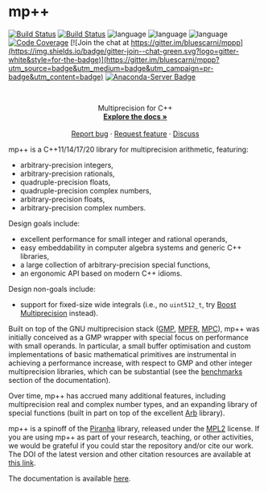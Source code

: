 # mp++
[![Build Status](https://img.shields.io/circleci/project/github/bluescarni/mppp/master.svg?style=for-the-badge)](https://circleci.com/gh/bluescarni/mppp)
[![Build Status](https://img.shields.io/github/actions/workflow/status/bluescarni/mppp/gh_actions_ci.yml?branch=master&style=for-the-badge)](https://github.com/bluescarni/mppp/actions?query=workflow%3A%22GitHub+CI%22)
![language](https://img.shields.io/badge/language-C%2B%2B11-red.svg?style=for-the-badge)
![language](https://img.shields.io/badge/language-C%2B%2B17-red.svg?style=for-the-badge)
![language](https://img.shields.io/badge/language-C%2B%2B20-red.svg?style=for-the-badge)
[![Code Coverage](https://img.shields.io/codecov/c/github/bluescarni/mppp.svg?style=for-the-badge)](https://codecov.io/github/bluescarni/mppp?branch=master)
[![Join the chat at https://gitter.im/bluescarni/mppp](https://img.shields.io/badge/gitter-join--chat-green.svg?logo=gitter-white&style=for-the-badge)](https://gitter.im/bluescarni/mppp?utm_source=badge&utm_medium=badge&utm_campaign=pr-badge&utm_content=badge)
[![Anaconda-Server Badge](https://img.shields.io/conda/vn/conda-forge/mppp.svg?style=for-the-badge)](https://anaconda.org/conda-forge/mppp)
<!-- [![DOI](https://zenodo.org/badge/66504757.svg)](https://doi.org/10.5281/zenodo.1043579) -->

<!-- PROJECT LOGO -->
<br />
<p align="center">
  <p align="center">
    Multiprecision for C++
    <br />
    <a href="https://bluescarni.github.io/mppp/index.html"><strong>Explore the docs »</strong></a>
    <br />
    <br />
    <a href="https://github.com/bluescarni/mppp/issues/new/choose">Report bug</a>
    ·
    <a href="https://github.com/bluescarni/mppp/issues/new/choose">Request feature</a>
    ·
    <a href="https://github.com/bluescarni/mppp/discussions">Discuss</a>
  </p>
</p>

mp++ is a C++11/14/17/20 library for multiprecision arithmetic,
featuring:

* arbitrary-precision integers,
* arbitrary-precision rationals,
* quadruple-precision floats,
* quadruple-precision complex numbers,
* arbitrary-precision floats,
* arbitrary-precision complex numbers.

Design goals include:

* excellent performance for small integer and rational
  operands,
* easy embeddability in computer algebra systems and
  generic C++ libraries,
* a large collection of arbitrary-precision special functions,
* an ergonomic API based on modern C++ idioms.

Design non-goals include:

* support for fixed-size wide integrals (i.e., no ``uint512_t``,
  try [Boost Multiprecision](https://www.boost.org/doc/libs/1_72_0/libs/multiprecision/doc/html/index.html)
  instead).

Built on top of the GNU multiprecision stack ([GMP](https://gmplib.org/),
[MPFR](https://www.mpfr.org), [MPC](http://www.multiprecision.org/mpc/)),
mp++ was initially conceived as a GMP wrapper with special focus on performance with
small operands. In particular, a small buffer optimisation and custom implementations of basic mathematical primitives are
instrumental in achieving a performance increase, with respect to GMP and other integer multiprecision libraries, which can be
substantial (see the [benchmarks](https://bluescarni.github.io/mppp/benchmarks.html) section of the documentation).

Over time, mp++ has accrued many additional features, including
multiprecision real and complex number types, and an expanding
library of special functions (built in part on top of the excellent
[Arb](https://arblib.org/) library).

mp++ is a spinoff of the [Piranha](https://github.com/bluescarni/piranha) library, released under the
[MPL2](https://www.mozilla.org/en-US/MPL/2.0/FAQ/) license.
If you are using mp++ as part of your research, teaching, or other activities, we would be grateful if you could star
the repository and/or cite our work. The DOI of the latest version and other citation resources are available
at [this link](https://doi.org/10.5281/zenodo.1043579).

The documentation is available [here](https://bluescarni.github.io/mppp/).

